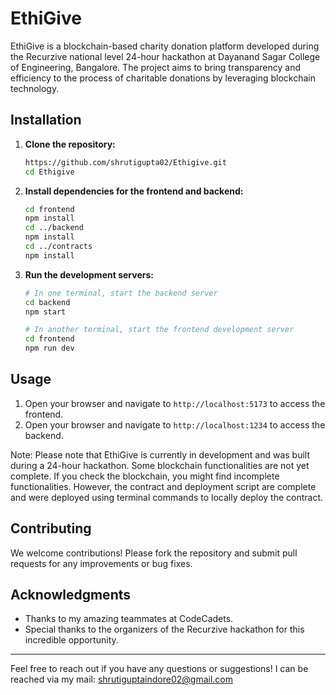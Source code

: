 # EthiGive

EthiGive is a blockchain-based charity donation platform developed during the Recurzive national level 24-hour hackathon at Dayanand Sagar College of Engineering, Bangalore. The project aims to bring transparency and efficiency to the process of charitable donations by leveraging blockchain technology.

## Installation

1. **Clone the repository:**
   ```bash
   https://github.com/shrutigupta02/Ethigive.git
   cd Ethigive
   ```

2. **Install dependencies for the frontend and backend:**
   ```bash
   cd frontend
   npm install
   cd ../backend
   npm install
   cd ../contracts
   npm install
   ```

3. **Run the development servers:**
   ```bash
   # In one terminal, start the backend server
   cd backend
   npm start

   # In another terminal, start the frontend development server
   cd frontend
   npm run dev
   ```

## Usage

1. Open your browser and navigate to `http://localhost:5173` to access the frontend.
2. Open your browser and navigate to `http://localhost:1234` to access the backend.

Note: Please note that EthiGive is currently in development and was built during a 24-hour hackathon. Some blockchain functionalities are not yet complete. If you check the blockchain, you might find incomplete functionalities. However, the contract and deployment script are complete and were deployed using terminal commands to locally deploy the contract.

## Contributing

We welcome contributions! Please fork the repository and submit pull requests for any improvements or bug fixes.

## Acknowledgments

- Thanks to my amazing teammates at CodeCadets.
- Special thanks to the organizers of the Recurzive hackathon for this incredible opportunity.

---

Feel free to reach out if you have any questions or suggestions!
I can be reached via my mail: shrutiguptaindore02@gmail.com
